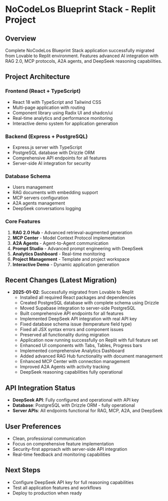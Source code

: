 # NoCodeLos Blueprint Stack - Replit Project

## Overview
Complete NoCodeLos Blueprint Stack application successfully migrated from Lovable to Replit environment. Features advanced AI integration with RAG 2.0, MCP protocols, A2A agents, and DeepSeek reasoning capabilities.

## Project Architecture

### Frontend (React + TypeScript)
- React 18 with TypeScript and Tailwind CSS
- Multi-page application with routing
- Component library using Radix UI and shadcn/ui
- Real-time analytics and performance monitoring
- Interactive demo system for application generation

### Backend (Express + PostgreSQL)
- Express.js server with TypeScript
- PostgreSQL database with Drizzle ORM
- Comprehensive API endpoints for all features
- Server-side AI integration for security

### Database Schema
- Users management
- RAG documents with embedding support
- MCP servers configuration
- A2A agents management
- DeepSeek conversations logging

### Core Features
1. **RAG 2.0 Hub** - Advanced retrieval-augmented generation
2. **MCP Center** - Model Context Protocol implementation
3. **A2A Agents** - Agent-to-Agent communication
4. **Prompt Studio** - Advanced prompt engineering with DeepSeek
5. **Analytics Dashboard** - Real-time monitoring
6. **Project Management** - Template and project workspace
7. **Interactive Demo** - Dynamic application generation

## Recent Changes (Latest Migration)
- **2025-01-02**: Successfully migrated from Lovable to Replit
  - Installed all required React packages and dependencies
  - Created PostgreSQL database with complete schema using Drizzle
  - Moved Supabase integration to server-side PostgreSQL
  - Built comprehensive API endpoints for all features
  - Implemented DeepSeek API integration with real API key
  - Fixed database schema issue (temperature field type)
  - Fixed all JSX syntax errors and component issues
  - Preserved all functionality during migration
  - Application now running successfully on Replit with full feature set
  - Enhanced UI components with Tabs, Tables, Progress bars
  - Implemented comprehensive Analytics Dashboard
  - Added advanced RAG Hub functionality with document management
  - Enhanced MCP Center with connection management
  - Improved A2A Agents with activity tracking
  - DeepSeek reasoning capabilities fully operational

## API Integration Status
- **DeepSeek API**: Fully configured and operational with API key
- **Database**: PostgreSQL with Drizzle ORM - fully operational
- **Server APIs**: All endpoints functional for RAG, MCP, A2A, and DeepSeek

## User Preferences
- Clean, professional communication
- Focus on comprehensive feature implementation
- Security-first approach with server-side API integration
- Real-time feedback and monitoring capabilities

## Next Steps
- Configure DeepSeek API key for full reasoning capabilities
- Test all application features and workflows
- Deploy to production when ready